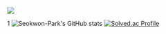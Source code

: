 <img src="https://capsule-render.vercel.app/api?type=slice&color=gradient&customColorList=0,2,2,5,30&height=200&text=Github&fontAlign=70&rotate=13&fontAlignY=25&desc=Computer%20Graphics%20and%20Game%20Engine&descAlign=77.&descAlignY=44">

1
![Seokwon-Park's GitHub stats](https://github-readme-stats.vercel.app/api?username=Seokwon-Park&show_icons=true&theme=dark)
[![Solved.ac Profile](http://mazassumnida.wtf/api/v2/generate_badge?boj=rty3394)](https://solved.ac/rty3394/)
